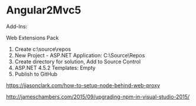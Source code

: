# Angular2Mvc5

Add-Ins:

Web Extensions Pack

1.  Create c:\source\repos
2.  New Project - ASP.NET Application: C:\Source\Repos
3.  Create directory for solution, Add to Source Control
4.  ASP.NET 4.5.2 Templates: Empty
5.  Publish to GitHub


https://jjasonclark.com/how-to-setup-node-behind-web-proxy

http://jameschambers.com/2015/09/upgrading-npm-in-visual-studio-2015/
